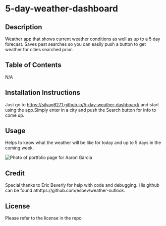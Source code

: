 # 5-day-weather-dashboard

## Description
Weather app that shows current weather conditions as well as up to a 5 day forecast. Saves past searches so you can easily push a button to get weather for cities searched prior.
## Table of Contents

N/A

## Installation Instructions

Just go to https://silvag6271.github.io/5-day-weather-dashboard/ and start using the app.Simply enter in a city and push the Search button for info to come up. 

## Usage
Helps to know what the weather will be like for today and up to 5 days in the coming week.

![Photo of portfolio page for Aaron Garcia]()

## Credit

Special thanks to Eric Beverly for help with code and debugging. His github can be found athttps://github.com/esbev/weather-outlook.

## License

Please refer to the license in the repo

